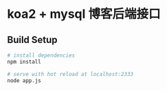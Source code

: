 # koa2 + mysql 博客后端接口

## Build Setup

``` bash
# install dependencies
npm install

# serve with hot reload at localhost:2333
node app.js

